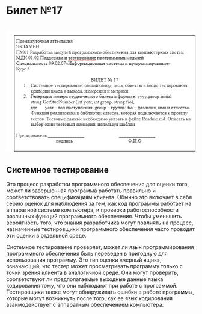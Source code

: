 Билет №17
=====================
![Билет17](https://github.com/Ryuunooo/Ekzamen01.02/blob/main/img/bilet.jpeg)
=====================
<h2> Системное тестирование </h2>

Это процесс разработки программного обеспечения для оценки того, может ли завершенная программа работать правильно и соответствовать спецификациям клиента. Обычно это включает в себя серию оценок для наблюдения за тем, как код программы работает на аппаратной системе компьютера, и проверки работоспособности различных функций программного обеспечения. Чтобы уменьшить вероятность того, что знания разработчика могут повлиять на процесс, назначенные тестировщики программного обеспечения часто проводят эти оценки в отдельной среде.

Системное тестирование проверяет, может ли язык программирования программного обеспечения быть переведен в пригодную для использования программу. Это тип оценки «черный ящик», означающий, что тестер может просматривать программу только с точки зрения клиента в аналогичной среде. Они могут проверить, соответствуют ли предполагаемые выходные данные языка кодирования тому, что они наблюдают при работе с программой. Тестировщики также могут обнаруживать ошибки в работе программы, которые могут возникнуть после того, как ее язык кодирования взаимодействует с аппаратным обеспечением компьютера.

